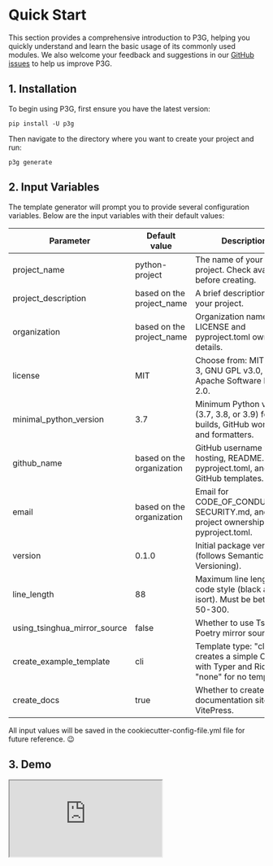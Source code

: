 # Quick Start

This section provides a comprehensive introduction to P3G, helping you quickly understand and learn the basic usage of its commonly used modules. We also welcome your feedback and suggestions in our [GitHub issues](https://github.com/Undertone0809/P3G/issues) to help us improve P3G.

## 1. Installation

To begin using P3G, first ensure you have the latest version:

```shell
pip install -U p3g
```

Then navigate to the directory where you want to create your project and run:

```shell
p3g generate
```

## 2. Input Variables

The template generator will prompt you to provide several configuration variables. Below are the input variables with their default values:

| Parameter                  | Default value               | Description                                                                 |
|----------------------------|-----------------------------|-----------------------------------------------------------------------------|
| project_name               | python-project              | The name of your project. Check availability before creating.               |
| project_description        | based on the project_name   | A brief description of your project.                                        |
| organization               | based on the project_name   | Organization name for LICENSE and pyproject.toml ownership details.         |
| license                    | MIT                         | Choose from: MIT, BSD-3, GNU GPL v3.0, or Apache Software License 2.0.      |
| minimal_python_version     | 3.7                         | Minimum Python version (3.7, 3.8, or 3.9) for builds, GitHub workflows, and formatters. |
| github_name                | based on the organization   | GitHub username for hosting, README.md, pyproject.toml, and GitHub templates. |
| email                      | based on the organization   | Email for CODE_OF_CONDUCT.md, SECURITY.md, and project ownership in pyproject.toml. |
| version                    | 0.1.0                       | Initial package version (follows Semantic Versioning).                      |
| line_length                | 88                          | Maximum line length for code style (black and isort). Must be between 50-300. |
| using_tsinghua_mirror_source | false                     | Whether to use Tsinghua Poetry mirror source.                               |
| create_example_template    | cli                         | Template type: "cli" creates a simple CLI app with Typer and Rich; "none" for no template. |
| create_docs                | true                        | Whether to create a documentation site with VitePress.                      |

All input values will be saved in the cookiecutter-config-file.yml file for future reference. 😉

## 3. Demo

<script setup>
import IFrame from '/components/iframe.vue'
</script>

<IFrame src="https://www.youtube.com/embed/dpKlGRgVp6g" />

## 4. More Details

Your generated project will include a comprehensive `DELETE_ME.md` file with detailed instructions for development, deployment, and more.

## 5. Initial Setup

### 5.1. Initialize `poetry`

Install Poetry and set up your project dependencies by running:

```bash
pip install poetry & make install
```

After project creation, you'll see [instructions on how to initialize the project](https://github.com/Undertone0809/python-package-template/tree/main/%7B%7B%20cookiecutter.project_name%20%7D%7D#very-first-steps) in your terminal.

### 5.2. Initialize `pre-commit`

If you initialize a git repository before running `make install`, `pre-commit` will be automatically installed. If the installation fails, simply run `make install` again to properly install pre-commit hooks to your `.git` directory.

## 6. Package Management

Want to learn more about Poetry? Check [its official documentation](https://python-poetry.org/docs/).

<details>
<summary>6.1. Details about Poetry</summary>
<p>

Poetry's [commands](https://python-poetry.org/docs/cli/#commands) are intuitive and easy to learn, such as:

- `poetry add numpy@latest` - Add a package dependency
- `poetry run pytest` - Run tests
- `poetry publish --build` - Build and publish your package

</p>
</details>

### 6.2. CLI Example

If you selected `cli` for the `create_example_template` option, your project will include a simple CLI application example. This example uses [`Typer`](https://github.com/tiangolo/typer) and [`Rich`](https://github.com/willmcgugan/rich) for input validation and beautiful terminal formatting.

After installation via `make install` (recommended) or `poetry install`, try the example:

```bash
poetry run <project_name> --help
```

```bash
poetry run <project_name> --name Roman
```

## 7. Building and Releasing Your Package

Building a new version of your application involves these steps:

1. Bump the package version with `poetry version <version>`. You can specify the new version explicitly or use rules like `major`, `minor`, or `patch`. For more details, see the [Semantic Versioning](https://semver.org/) standard.
2. Commit your changes to `GitHub`.
3. Create a `GitHub release`.
4. Publish your package with `poetry publish --build`.

## 8. Makefile Usage

The [`Makefile`](https://github.com/Undertone0809/python-package-template/blob/main/%7B%7B%20cookiecutter.project_name%20%7D%7D/Makefile) includes numerous functions to accelerate your development workflow.

<details>
<summary>8.1. Install Dependencies and Pre-commit Hooks</summary>
<p>

Install all requirements:

```bash
make install
```

Install pre-commit hooks after `git init`:

```bash
make pre-commit-install
```

</p>
</details>

<details>
<summary>8.2. Code Style and Type Checks</summary>
<p>

Format your code automatically using `ruff`:

```bash
make format
```

Check code style without modifying files:

```bash
make check-codestyle
```

> Note: `check-codestyle` uses `ruff` and `darglint` libraries

</p>
</details>

<details>
<summary>8.3. Code Security</summary>
<p>

Run security checks:

```bash
make check-safety
```

This command runs `Poetry` integrity checks and identifies security issues using `Safety` and `Bandit`.

</p>
</details>

<details>
<summary>8.4. Tests with Coverage Badges</summary>
<p>

Run tests with pytest:

```bash
make test
```

</p>
</details>

<details>
<summary>8.5. All Linters</summary>
<p>

Run all linters with a single command:

```bash
make lint
```

This is equivalent to:

```bash
make check-codestyle && make test && make check-safety
```

</p>
</details>

<details>
<summary>8.6. Docker</summary>
<p>

Build a Docker image:

```bash
make docker-build
```

This is equivalent to:

```bash
make docker-build VERSION=latest
```

Remove the Docker image:

```bash
make docker-remove
```

For more information, see the [Docker documentation](https://github.com/Undertone0809/python-package-template/tree/main/%7B%7B%20cookiecutter.project_name%20%7D%7D/docker).

</p>
</details>

<details>
<summary>8.7. Cleanup</summary>
<p>

Delete Python cache files:

```bash
make pycache-remove
```

Remove package build artifacts:

```bash
make build-remove
```

Delete .DS_STORE files:

```bash
make dsstore-remove
```

Remove .mypycache:

```bash
make mypycache-remove
```

Or run all cleanup tasks at once:

```bash
make cleanup
```

</p>
</details>

## 9. 📚 Documentation with VitePress

P3G includes built-in support for creating beautiful documentation using [VitePress](https://vitepress.dev/), a modern static site generator powered by Vue.

### 9.1. Documentation Structure

Your project comes with a pre-configured documentation structure in the `docs` directory:

```
docs/
├── .vitepress/        # VitePress configuration
├── get_started/       # Getting started guides
├── components/        # Vue components for docs
├── public/            # Static assets
├── index.md           # Home page
└── package.json       # Node dependencies
```

### 9.2. Setting Up Documentation

To set up and start working with your documentation:

```bash
cd docs
npm install      # or yarn install
npm run dev      # start dev server
```

### 9.3. Building Documentation

To build your documentation for production:

```bash
cd docs
npm run build
```

This will generate static files in the `.vitepress/dist` directory that you can deploy to any static hosting service.

### 9.4. Customizing Documentation

You can customize your documentation by editing the VitePress configuration in `docs/.vitepress/config.js`:

- Change theme colors and appearance
- Configure navigation and sidebar
- Add plugins and extensions
- Set up search functionality

For more details, refer to the [VitePress documentation](https://vitepress.dev/reference/site-config).
